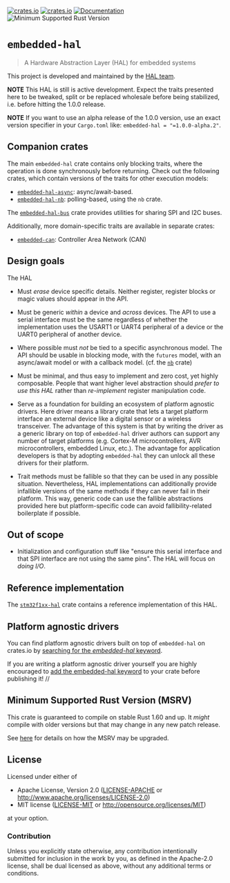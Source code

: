 [![crates.io](https://img.shields.io/crates/d/embedded-hal.svg)](https://crates.io/crates/embedded-hal)
[![crates.io](https://img.shields.io/crates/v/embedded-hal.svg)](https://crates.io/crates/embedded-hal)
[![Documentation](https://docs.rs/embedded-hal/badge.svg)](https://docs.rs/embedded-hal)
![Minimum Supported Rust Version](https://img.shields.io/badge/rustc-1.60+-blue.svg)

# `embedded-hal`

>  A Hardware Abstraction Layer (HAL) for embedded systems

This project is developed and maintained by the [HAL team](https://github.com/rust-embedded/wg#the-hal-team).

**NOTE** This HAL is still is active development. Expect the traits presented here to be
tweaked, split or be replaced wholesale before being stabilized, i.e. before hitting the 1.0.0
release.

**NOTE** If you want to use an alpha release of the 1.0.0 version, use an exact version
specifier in your `Cargo.toml` like: `embedded-hal = "=1.0.0-alpha.2"`.

## Companion crates

The main `embedded-hal` crate contains only blocking traits, where the operation is done
synchronously before returning. Check out the following crates, which contain versions
of the traits for other execution models:

- [`embedded-hal-async`](https://docs.rs/embedded-hal-async): async/await-based.
- [`embedded-hal-nb`](https://docs.rs/embedded-hal-nb): polling-based, using the `nb` crate.

The [`embedded-hal-bus`](https://docs.rs/embedded-hal-bus) crate provides utilities for sharing
SPI and I2C buses.

Additionally, more domain-specific traits are available in separate crates:
- [`embedded-can`](https://docs.rs/embedded-can): Controller Area Network (CAN)

## Design goals

The HAL

- Must *erase* device specific details. Neither register, register blocks or magic values should
appear in the API.

- Must be generic *within* a device and *across* devices. The API to use a serial interface must
be the same regardless of whether the implementation uses the USART1 or UART4 peripheral of a
device or the UART0 peripheral of another device.

- Where possible must *not* be tied to a specific asynchronous model. The API should be usable
in blocking mode, with the `futures` model, with an async/await model or with a callback model.
(cf. the [`nb`](https://docs.rs/nb) crate)

- Must be minimal, and thus easy to implement and zero cost, yet highly composable. People that
want higher level abstraction should *prefer to use this HAL* rather than *re-implement*
register manipulation code.

- Serve as a foundation for building an ecosystem of platform agnostic drivers. Here driver
means a library crate that lets a target platform interface an external device like a digital
sensor or a wireless transceiver. The advantage of this system is that by writing the driver as
a generic library on top of `embedded-hal` driver authors can support any number of target
platforms (e.g. Cortex-M microcontrollers, AVR microcontrollers, embedded Linux, etc.). The
advantage for application developers is that by adopting `embedded-hal` they can unlock all
these drivers for their platform.

- Trait methods must be fallible so that they can be used in any possible situation.
Nevertheless, HAL implementations can additionally provide infallible versions of the same methods
if they can never fail in their platform. This way, generic code can use the fallible abstractions
provided here but platform-specific code can avoid fallibility-related boilerplate if possible.

## Out of scope

- Initialization and configuration stuff like "ensure this serial interface and that SPI
interface are not using the same pins". The HAL will focus on *doing I/O*.

## Reference implementation

The [`stm32f1xx-hal`] crate contains a reference implementation of this HAL.

[`stm32f1xx-hal`]: https://crates.io/crates/stm32f1xx-hal

## Platform agnostic drivers

You can find platform agnostic drivers built on top of `embedded-hal` on crates.io by [searching
for the *embedded-hal* keyword](https://crates.io/keywords/embedded-hal).

If you are writing a platform agnostic driver yourself you are highly encouraged to [add the
embedded-hal keyword](https://doc.rust-lang.org/cargo/reference/manifest.html#package-metadata)
to your crate before publishing it!
//

## Minimum Supported Rust Version (MSRV)

This crate is guaranteed to compile on stable Rust 1.60 and up. It *might*
compile with older versions but that may change in any new patch release.

See [here](../docs/msrv.md) for details on how the MSRV may be upgraded.

## License

Licensed under either of

- Apache License, Version 2.0 ([LICENSE-APACHE](LICENSE-APACHE) or
  <http://www.apache.org/licenses/LICENSE-2.0>)
- MIT license ([LICENSE-MIT](LICENSE-MIT) or <http://opensource.org/licenses/MIT>)

at your option.

### Contribution

Unless you explicitly state otherwise, any contribution intentionally submitted
for inclusion in the work by you, as defined in the Apache-2.0 license, shall be
dual licensed as above, without any additional terms or conditions.
